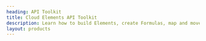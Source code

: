 ```yaml
---
heading: API Toolkit
title: Cloud Elements API Toolkit
description: Learn how to build Elements, create Formulas, map and move data.
layout: products
---
```

